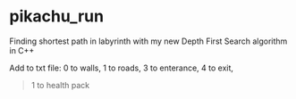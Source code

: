 # pikachu_run
Finding shortest path in labyrinth with my new Depth First Search algorithm in C++

Add to txt file:
0 to walls,
1 to roads,
3 to enterance,
4 to exit,
>1 to health pack
